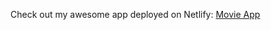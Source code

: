 Check out my awesome app deployed on Netlify: [Movie App]([(https://movie-app-byabhay.netlify.app/)](https://movie-app-byabhay.netlify.app/))
